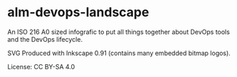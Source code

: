 # alm-devops-landscape
An ISO 216 A0 sized infografic to put all things together about DevOps tools and the DevOps lifecycle.

SVG Produced with Inkscape 0.91 (contains many embedded bitmap logos).

License: CC BY-SA 4.0

